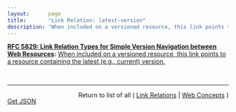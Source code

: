 ```yaml
---
layout:      page
title:       "Link Relation: latest-version"
description: "When included on a versioned resource, this link points to a resource containing the latest (e.g., current) version."
---
```


**[RFC 5829: Link Relation Types for Simple Version Navigation between Web Resources](/specs/IETF/RFC/5829 "This specification defines a set of link relation types that may be used on Web resources for navigation between a resource and other resources related to version control, such as past versions and working copies."):** [When included on a versioned resource, this link points to a resource containing the latest (e.g., current) version.](http://tools.ietf.org/html/rfc5829#section-3.2 "Read documentation for Link Relation &#34;latest-version&#34;")

<br/>
<hr/>

<p style="float : left"><a href="latest-version.json" title="Get JSON representing this particular Web Concept">Get JSON</a></p>
<p style="text-align: right">Return to list of all ( <a href="../link-relations">Link Relations</a> | <a href="../">Web Concepts</a> )</p>
